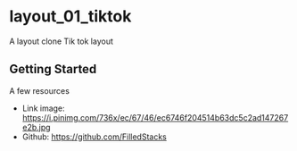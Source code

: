 # layout_01_tiktok

A layout clone Tik tok layout

## Getting Started

A few resources

- Link image: https://i.pinimg.com/736x/ec/67/46/ec6746f204514b63dc5c2ad147267e2b.jpg
- Github: https://github.com/FilledStacks
